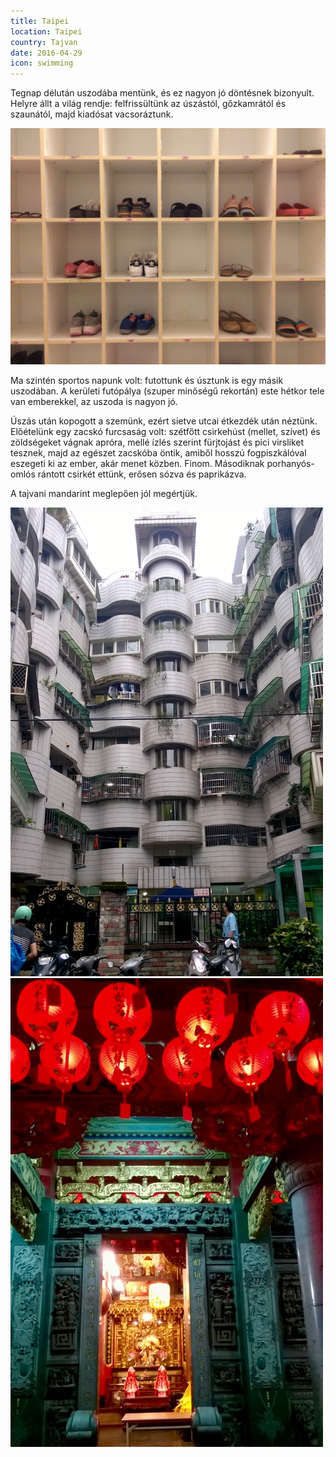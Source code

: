 ```yaml
---
title: Taipei
location: Taipei
country: Tajvan
date: 2016-04-29
icon: swimming
---
```


Tegnap délután uszodába mentünk, és ez nagyon jó döntésnek bizonyult. Helyre állt a világ rendje: felfrissültünk az úszástól, gőzkamrától és szaunától, majd kiadósat vacsoráztunk.

![](../../img/uszoda.jpg)

Ma szintén sportos napunk volt: futottunk és úsztunk is egy másik uszodában. A kerületi futópálya (szuper minőségű rekortán) este hétkor tele van emberekkel, az uszoda is nagyon jó.

Úszás után kopogott a szemünk, ezért sietve utcai étkezdék után néztünk. Előételünk egy zacskó furcsaság volt: szétfőtt csirkehúst (mellet, szívet) és zöldségeket vágnak apróra, mellé ízlés szerint fürjtojást és pici virsliket tesznek, majd az egészet zacskóba öntik, amiből hosszú fogpiszkálóval eszegeti ki az ember, akár menet közben. Finom. Másodiknak porhanyós-omlós rántott csirkét ettünk, erősen sózva és paprikázva.

A tajvani mandarint meglepően jól megértjük.

![](../../img/0429-1.jpg)
![](../../img/0429-2.jpg)
